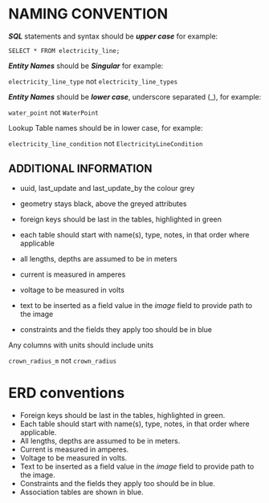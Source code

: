 
# NAMING CONVENTION


***SQL*** statements and syntax should be ***upper case*** for example:

``SELECT * FROM electricity_line;``

***Entity Names*** should be ***Singular*** for example:

```electricity_line_type``` not ```electricity_line_types```

***Entity Names*** should be ***lower case***, underscore separated (_), for example:

```water_point``` not ```WaterPoint```

Lookup Table names should be in lower case, for example:

```electricity_line_condition``` not ```ElectricityLineCondition```

## ADDITIONAL INFORMATION

- uuid, last_update and last_update_by the colour grey

- geometry stays black, above the greyed attributes

- foreign keys should be last in the tables, highlighted in green

- each table should start with name(s), type, notes, in that order where applicable

- all lengths, depths are assumed to be in meters

- current is measured in amperes

- voltage to be measured in volts

- text to be inserted as a field value in the *image* field to provide path to the image 

- constraints and the fields they apply too should be in blue



Any columns with units should include units

```crown_radius_m``` not ```crown_radius```

# ERD conventions

- Foreign keys should be last in the tables, highlighted in green.
- Each table should start with name(s), type, notes, in that order where applicable.
- All lengths, depths are assumed to be in meters. 
- Current is measured in amperes.
- Voltage to be measured in volts.
- Text to be inserted as a field value in the *image* field to provide path to the image. 
- Constraints and the fields they apply too should be in blue.
- Association tables are shown in blue.



